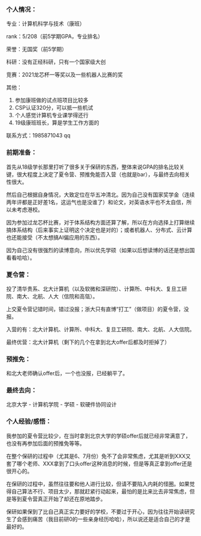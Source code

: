 ### 个人情况：

专业：计算机科学与技术（康班）

rank：5/208（前5学期GPA，专业排名）

荣誉：无国奖（前5学期）

科研：没有正经科研，只有一个国家级大创

竞赛：2021龙芯杯一等奖以及一些机器人比赛的奖

其他：

1. 参加康班做的试点班项目比较多
2. CSP认证320分，可以抵一些机试
3. 个人感觉计算机专业课学得还行
4. 19级康班班长，算是学生工作方面的

联系方式：1985871043 qq

### 前期准备：

首先从18级学长那里打听了很多关于保研的东西，整体来说GPA的排名比较关键，很大程度上决定了夏令营、预推免能否入营（也就是bar），与最终去向相关性很大。

然后自己根据自身情况，大致定位在华五冲清北。因为自己没有国家奖学金（连续两年评都是正好差1名，这运气也是没谁了）和论文，对英语水平也不太自信，所以未考虑港校。

因为参加过龙芯杯比赛，对于体系结构方面还算了解，所以在方向选择上打算继续搞体系结构（后来事实上证明这个决定也是对的）；或者机器人、分布式、云计算也还能接受（不太想搞AI偏应用的东西）。

因为自己没有很强烈的读博意向，所以优先学硕（如果以后想读博的话还是想出国看看哈哈）。

### 夏令营：

投了清华贵系、北大计算机（以及软微和深研院）、计算所、中科大、复旦工研院、南大、北航、人大（信院和高瓴）。

上交夏令营记错时间，错过没报；浙大只有直博“打工”（做项目）的夏令营，没报。

入营的有：北大计算机、计算所、中科大、复旦工研院、南大、北航、人大信院。

最终优营：北大计算机（剩下的几个在拿到北大offer后都及时拒掉了）

### 预推免：

和北大老师确认offer后，一个也没报，已经躺平了。

### 最终去向：

北京大学 - 计算机学院 - 学硕 - 软硬件协同设计

### 个人经验/感悟：

我参加的夏令营比较少，在当时拿到北京大学的学硕offer后就已经非常满意了，也没有再参加后面的预推免等等。

在整个保研的过程中（尤其是6、7月份）免不了会非常焦虑，尤其是听到XXX又套了哪个老师、XXX拿到了口头offer这种消息的时候，但是等真正拿到offer还是很开心的。

在保研的过程中，虽然往往要和他人进行比较，但请不要陷入内耗的怪圈。如果觉得自己算法不行、项目太少，那就赶紧行动起来，最怕的是比来比去非常焦虑，但是等到夏令营真正开始了却还在原地踏步。

保研如果保到了比自己真正实力要好的学校，不要过于开心，因为往往开始读研究生了会感到痛苦（我目前研0的一些亲身经历哈哈），所以说还是适合自己的才是最好的。

